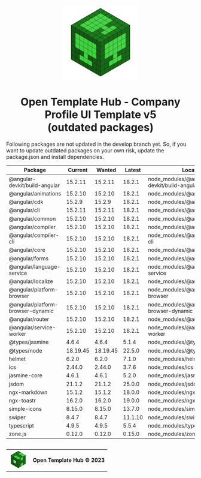 <p align="center">
  <a href="https://opentemplatehub.com">
    <img src="https://raw.githubusercontent.com/open-template-hub/open-template-hub.github.io/master/assets/logo/ui/web-ui-logo.png" alt="Logo" width=200>
  </a>
</p>


<h1 align="center">
Open Template Hub - Company Profile UI Template v5
  <br/>
(outdated packages)
</h1>

Following packages are not updated in the develop branch yet. So, if you want to update outdated packages on your own risk, update the package.json and install dependencies.

| Package | Current | Wanted | Latest | Location |
| --- | --- | --- | --- | --- |
| @angular-devkit/build-angular | 15.2.11 | 15.2.11 | 18.2.1 | node_modules/@angular-devkit/build-angular |
| @angular/animations | 15.2.10 | 15.2.10 | 18.2.1 | node_modules/@angular/animations |
| @angular/cdk | 15.2.9 | 15.2.9 | 18.2.1 | node_modules/@angular/cdk |
| @angular/cli | 15.2.11 | 15.2.11 | 18.2.1 | node_modules/@angular/cli |
| @angular/common | 15.2.10 | 15.2.10 | 18.2.1 | node_modules/@angular/common |
| @angular/compiler | 15.2.10 | 15.2.10 | 18.2.1 | node_modules/@angular/compiler |
| @angular/compiler-cli | 15.2.10 | 15.2.10 | 18.2.1 | node_modules/@angular/compiler-cli |
| @angular/core | 15.2.10 | 15.2.10 | 18.2.1 | node_modules/@angular/core |
| @angular/forms | 15.2.10 | 15.2.10 | 18.2.1 | node_modules/@angular/forms |
| @angular/language-service | 15.2.10 | 15.2.10 | 18.2.1 | node_modules/@angular/language-service |
| @angular/localize | 15.2.10 | 15.2.10 | 18.2.1 | node_modules/@angular/localize |
| @angular/platform-browser | 15.2.10 | 15.2.10 | 18.2.1 | node_modules/@angular/platform-browser |
| @angular/platform-browser-dynamic | 15.2.10 | 15.2.10 | 18.2.1 | node_modules/@angular/platform-browser-dynamic |
| @angular/router | 15.2.10 | 15.2.10 | 18.2.1 | node_modules/@angular/router |
| @angular/service-worker | 15.2.10 | 15.2.10 | 18.2.1 | node_modules/@angular/service-worker |
| @types/jasmine | 4.6.4 | 4.6.4 | 5.1.4 | node_modules/@types/jasmine |
| @types/node | 18.19.45 | 18.19.45 | 22.5.0 | node_modules/@types/node |
| helmet | 6.2.0 | 6.2.0 | 7.1.0 | node_modules/helmet |
| ics | 2.44.0 | 2.44.0 | 3.7.6 | node_modules/ics |
| jasmine-core | 4.6.1 | 4.6.1 | 5.2.0 | node_modules/jasmine-core |
| jsdom | 21.1.2 | 21.1.2 | 25.0.0 | node_modules/jsdom |
| ngx-markdown | 15.1.2 | 15.1.2 | 18.0.0 | node_modules/ngx-markdown |
| ngx-toastr | 16.2.0 | 16.2.0 | 19.0.0 | node_modules/ngx-toastr |
| simple-icons | 8.15.0 | 8.15.0 | 13.7.0 | node_modules/simple-icons |
| swiper | 8.4.7 | 8.4.7 | 11.1.10 | node_modules/swiper |
| typescript | 4.9.5 | 4.9.5 | 5.5.4 | node_modules/typescript |
| zone.js | 0.12.0 | 0.12.0 | 0.15.0 | node_modules/zone.js |

<table align="right"><tr><td><a href="https://opentemplatehub.com"><img src="https://raw.githubusercontent.com/open-template-hub/open-template-hub.github.io/master/assets/logo/brand-logo.png" width="50px" alt="oth"/></a></td><td><b>Open Template Hub © 2023</b></td></tr></table>

